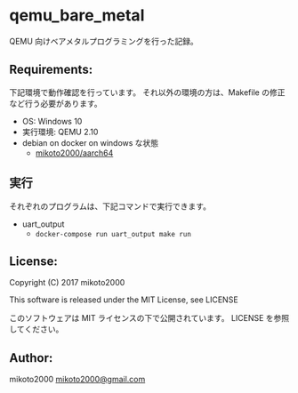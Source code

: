 qemu_bare_metal
===============

QEMU 向けベアメタルプログラミングを行った記録。

Requirements:
-------------

下記環境で動作確認を行っています。
それ以外の環境の方は、Makefile の修正など行う必要があります。

- OS: Windows 10
- 実行環境: QEMU 2.10
- debian on docker on windows な状態
    - [mikoto2000/aarch64](https://hub.docker.com/r/mikoto2000/aarch64/)

実行
----

それぞれのプログラムは、下記コマンドで実行できます。

- uart_output
    - `docker-compose run uart_output make run`


License:
--------

Copyright (C) 2017 mikoto2000

This software is released under the MIT License, see LICENSE

このソフトウェアは MIT ライセンスの下で公開されています。 LICENSE を参照してください。


Author:
-------

mikoto2000 <mikoto2000@gmail.com>

